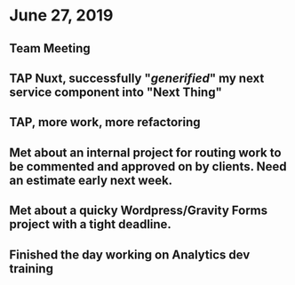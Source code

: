 # June 27, 2019

## Team Meeting

## TAP Nuxt, successfully "_generified_" my next service component into "Next Thing"

## TAP, more work, more refactoring

## Met about an internal project for routing work to be commented and approved on by clients. Need an estimate early next week.

## Met about a quicky Wordpress/Gravity Forms project with a tight deadline.

## Finished the day working on Analytics dev training 